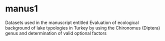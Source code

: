 # manus1
Datasets used in the manuscript entitled Evaluation of ecological background of lake typologies in Turkey by using the Chironomus (Diptera) genus and determination of valid optional factors
